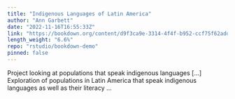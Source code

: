 ```yaml
---
title: "Indigenous Languages of Latin America"
author: "Ann Garbett"
date: "2022-11-16T16:55:33Z"
link: "https://bookdown.org/content/d9f3ca9e-3314-4f4f-b952-ccf75f62addb/"
length_weight: "6.6%"
repo: "rstudio/bookdown-demo"
pinned: false
---
```


Project looking at populations that speak indigenous languages [...] Exploration of populations in Latin America that speak indigenous languages as well as their literacy ...
